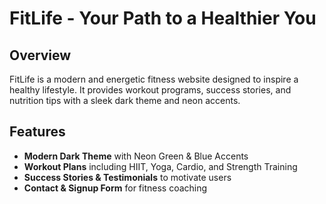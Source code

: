 # FitLife - Your Path to a Healthier You  

## Overview  
FitLife is a modern and energetic fitness website designed to inspire a healthy lifestyle. It provides workout programs, success stories, and nutrition tips with a sleek dark theme and neon accents.  

## Features  
- **Modern Dark Theme** with Neon Green & Blue Accents  
- **Workout Plans** including HIIT, Yoga, Cardio, and Strength Training  
- **Success Stories & Testimonials** to motivate users  
- **Contact & Signup Form** for fitness coaching  
